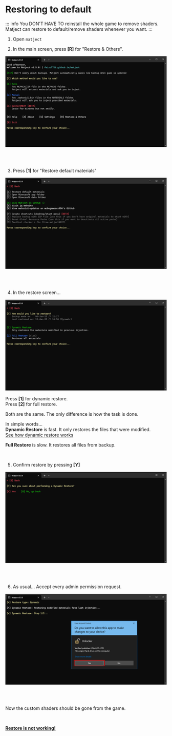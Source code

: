 # Restoring to default 

::: info
You DON'T HAVE TO reinstall the whole game to remove shaders.  
Matject can restore to default/remove shaders whenever you want.
::: 

1. Open `matject`  

2. In the main screen, press **[R]** for "Restore & Others".  

![alt text](image-26.png)  

<br><br>

3. Press **[1]** for "Restore default materials"  

![alt text](image-30.png)

<br><br>

4. In the restore screen... 

![alt text](image-31.png)  

Press **[1]** for dynamic restore.  
Press **[2]** for full restore.  

Both are the same. The only difference is how the task is done.  

In simple words...  
**Dynamic Restore** is fast. It only restores the files that were modified.  
[See how dynamic restore works](/docs/what-is-dynamic-restore)

**Full Restore** is slow. It restores all files from backup.  

&nbsp;

5. Confirm restore by pressing **[Y]**  

![alt text](image-32.png)

<br><br>

6. As usual...
Accept every admin permission request.  

![alt text](image-33.png)

<br><br>

Now the custom shaders should be gone from the game.

&nbsp;

[**Restore is not working!**](restore-not-working)